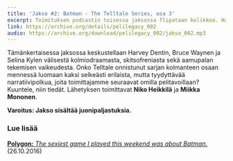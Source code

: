 ```yaml
---
title: 'Jakso #2: Batman - The Telltale Series, osa 3'
excerpt: Toimituksen podcastin toisessa jaksossa flipataan kolikkoa. Harvey Dent, oletko hyvä, paha vai ruma?
link: https://archive.org/details/pelilegacy_002
audio: https://archive.org/download/pelilegacy_002/jakso_002.mp3
---
```


Tämänkertaisessa jaksossa keskustellaan Harvey Dentin, Bruce Waynen ja Selina Kylen välisestä kolmiodraamasta, skitsofreniasta sekä aamupalan tekemisen vaikeudesta. Onko Telltale onnistunut sarjan kolmanteen osaan mennessä luomaan kaksi selkeästi erilaista, mutta tyydyttävää narratiivipolkua, joita toimittajamme seuraavat omilla pelitavoillaan? Kuuntele, niin tiedät. Lähetyksen toimittavat **Niko Heikkilä** ja **Miikka Mononen**.

**Varoitus: Jakso sisältää juonipaljastuksia.**

### Lue lisää
[**Polygon:** _The sexiest game I played this weekend was about Batman_.](http://www.polygon.com/2016/10/26/13408866/telltale-batman-catwoman-sex-scene) (26.10.2016)
